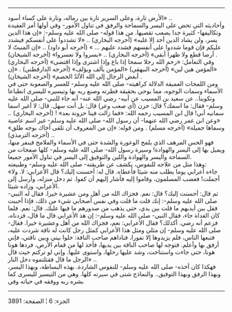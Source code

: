 ------------------------------------------------------------------------

الأرض تارة، وعلى السرير تارة بين رماله، وتارة على كساء أسود» ..  
وأحاديثه التي تحض على اليسر والسماحة والرفق في تناول الأمور- وفي أولها
أمر العقيدة وتكاليفها- كثيرة جدا يصعب تقصيها. من هذا قوله- صلى الله عليه
وسلم-: «إن هذا الدين يسر، ولن يشاد الدين أحد إلا غلبه» (أخرجه البخاري)
.. «لا تشددوا على أنفسكم فيشدد عليكم فإن قوما شددوا على أنفسهم فشدد
عليهم ... » (أخرجه أبو داود) .. «إن المنبتّ لا أرضا قطع ولا ظهرا أبقى»
(أخرجه البخاري) .. «يسروا ولا تعسروا» (أخرجه الشيخان) .  
وفي التعامل: «رحم الله رجلا سمحا إذا باع وإذا اشترى وإذا اقتضى» (أخرجه
البخاري) «المؤمن هين لين» (أخرجه البيهقي) «المؤمن يألف ويؤلف» (أخرجه
الدارقطني) . «إن أبغض الرجال إلى الله الألدّ الخصم» (أخرجه الشيخان) .  
ومن اللمحات العميقة الدلالة كراهيته- صلى الله عليه وسلم- للعسر والصعوبة
حتى في الأسماء وسمات الوجوه، مما يوحي بحقيقة فطرته وصنع ربه بها وتيسيره
لليسرى انطباعا وتكوينا.. عن سعيد بن المسيب عن أبيه- رضي الله عنه- أنه
جاء للنبي- صلى الله عليه وسلم- فقال: ما اسمك؟ قال: حزن (أي صعب وعر) قال:
بل أنت سهل. قال: لا أغير اسما سمانيه أبي! قال ابن المسيب رحمه الله: «فما
زالت فينا حزونة بعد» ! (أخرجه البخاري) .. «وعن ابن عمر رضي الله عنهما-
أن رسول الله- صلى الله عليه وسلم- غير اسم عاصية وسماها جميلة» (أخرجه
مسلم) . ومن قوله: «إن من المعروف أن تلقى أخاك بوجه طلق» (أخرجه الترمذي)
..  
فهو الحس المرهف الذي يلمح الوعورة والشدة حتى في الأسماء والملامح فينفر
منها، ويميل بها إلى اليسر والهوادة! وسيرة رسول الله- صلى الله عليه وسلم-
كلها صفحات من السماحة واليسر والهوادة واللين والتوفيق إلى اليسر في تناول
الأمور جميعا.  
وهذا مثل من علاجه للنفوس، يكشف عن طريقته- صلى الله عليه وسلم- وطبيعته:  
«جاءه أعرابي يوما يطلب منه شيئا فأعطاه. قال له: أحسنت إليك؟ قال
الأعرابي: لا. ولا أجملت! فغضب المسلمون، وقاموا إليه فأشار إليهم أن كفوا.
ثم دخل منزله، وأرسل إلى الأعرابي، وزاده شيئا.  
ثم قال: أحسنت إليك؟ قال: نعم. فجزاك الله من أهل ومن عشيرة خيرا. فقال له
النبي- صلى الله عليه وسلم-: إنك قلت ما قلت وفي نفس أصحابي شيء من ذلك،
فإذا أحببت فقل بين أيديهم ما قلت بين يدي، حتى يذهب من صدورهم ما فيها
عليك. قال: نعم. فلما كان الغداة جاء، فقال النبي- صلى الله عليه وسلم-: إن
هذ الأعرابي قال ما قال، فزدناه، فزعم أنه رضي. أكذلك؟ فقال الأعرابي: نعم،
فجزاك الله من أهل وعشيرة خيرا. فقال- صلى الله عليه وسلم- إن مثلي ومثل
هذا الأعرابي كمثل رجل كانت له ناقة شردت عليه، فتبعها الناس، فلم يزيدوها
إلا نفورا، فناداهم صاحب الناقة: خلوا بيني وبين ناقتي، فإني أرفق بها
وأعلم. فتوجه لها صاحب الناقة بين يديها، فأخذ لها من قمام الأرض، فردها
هونا هونا، حتى جاءت واستناخت، وشد عليها رحلها، واستوى عليها. وإني لو
تركتم حيث قال الرجل ما قال فقتلتموه دخل النار» ..  
فهكذا كان أخذه- صلى الله عليه وسلم- للنفوس الشاردة. بهذه البساطة، وبهذا
اليسر، وبهذا الرفق وبهذا التوفيق.. والنماذج شتى في سيرته كلها. وهي من
التيسير لليسرى كما بشره ربه ووفقه في حياته وفي

------------------------------------------------------------------------

الجزء: 6 ¦ الصفحة: 3891

